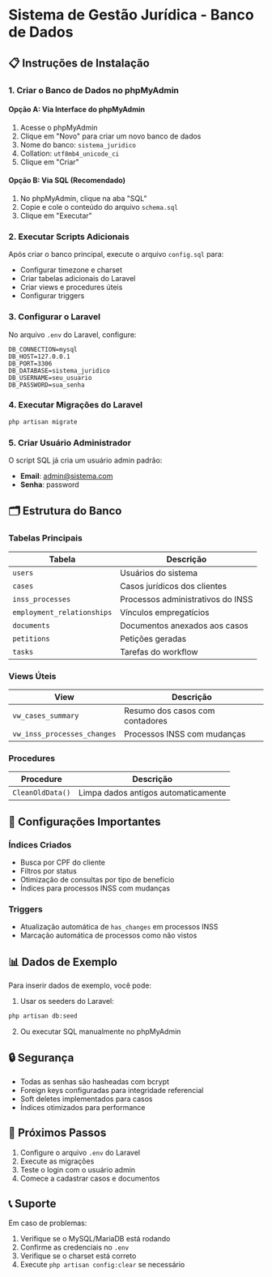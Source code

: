 # Sistema de Gestão Jurídica - Banco de Dados

## 📋 Instruções de Instalação

### 1. Criar o Banco de Dados no phpMyAdmin

#### Opção A: Via Interface do phpMyAdmin
1. Acesse o phpMyAdmin
2. Clique em "Novo" para criar um novo banco de dados
3. Nome do banco: `sistema_juridico`
4. Collation: `utf8mb4_unicode_ci`
5. Clique em "Criar"

#### Opção B: Via SQL (Recomendado)
1. No phpMyAdmin, clique na aba "SQL"
2. Copie e cole o conteúdo do arquivo `schema.sql`
3. Clique em "Executar"

### 2. Executar Scripts Adicionais

Após criar o banco principal, execute o arquivo `config.sql` para:
- Configurar timezone e charset
- Criar tabelas adicionais do Laravel
- Criar views e procedures úteis
- Configurar triggers

### 3. Configurar o Laravel

No arquivo `.env` do Laravel, configure:

```env
DB_CONNECTION=mysql
DB_HOST=127.0.0.1
DB_PORT=3306
DB_DATABASE=sistema_juridico
DB_USERNAME=seu_usuario
DB_PASSWORD=sua_senha
```

### 4. Executar Migrações do Laravel

```bash
php artisan migrate
```

### 5. Criar Usuário Administrador

O script SQL já cria um usuário admin padrão:
- **Email**: admin@sistema.com
- **Senha**: password

## 🗂️ Estrutura do Banco

### Tabelas Principais

| Tabela | Descrição |
|--------|-----------|
| `users` | Usuários do sistema |
| `cases` | Casos jurídicos dos clientes |
| `inss_processes` | Processos administrativos do INSS |
| `employment_relationships` | Vínculos empregatícios |
| `documents` | Documentos anexados aos casos |
| `petitions` | Petições geradas |
| `tasks` | Tarefas do workflow |

### Views Úteis

| View | Descrição |
|------|-----------|
| `vw_cases_summary` | Resumo dos casos com contadores |
| `vw_inss_processes_changes` | Processos INSS com mudanças |

### Procedures

| Procedure | Descrição |
|-----------|-----------|
| `CleanOldData()` | Limpa dados antigos automaticamente |

## 🔧 Configurações Importantes

### Índices Criados
- Busca por CPF do cliente
- Filtros por status
- Otimização de consultas por tipo de benefício
- Índices para processos INSS com mudanças

### Triggers
- Atualização automática de `has_changes` em processos INSS
- Marcação automática de processos como não vistos

## 📊 Dados de Exemplo

Para inserir dados de exemplo, você pode:

1. Usar os seeders do Laravel:
```bash
php artisan db:seed
```

2. Ou executar SQL manualmente no phpMyAdmin

## 🔒 Segurança

- Todas as senhas são hasheadas com bcrypt
- Foreign keys configuradas para integridade referencial
- Soft deletes implementados para casos
- Índices otimizados para performance

## 🚀 Próximos Passos

1. Configure o arquivo `.env` do Laravel
2. Execute as migrações
3. Teste o login com o usuário admin
4. Comece a cadastrar casos e documentos

## 📞 Suporte

Em caso de problemas:
1. Verifique se o MySQL/MariaDB está rodando
2. Confirme as credenciais no `.env`
3. Verifique se o charset está correto
4. Execute `php artisan config:clear` se necessário 